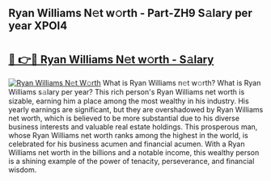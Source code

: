 ## Ryan Williams N𝚎t w𝚘rth - Part-ZH9 S𝚊lary per year XPOI4

# <h2><a href="http://gc2c32a.nevu.top/?p=Ryan+Williams">🔗 👉🔴 Ryan Williams N𝚎t w𝚘rth - S𝚊lary</a></h2>

[![Ryan Williams N𝚎t W𝚘rth](https://i.imgur.com/Oavwk0R.jpeg)](http://gc2c32a.nevu.top/?p=Ryan+Williams)
What is Ryan Williams n𝚎t w𝚘rth? What is Ryan Williams s𝚊lary per year?
This rich person's Ryan Williams net worth is sizable, earning him a place among the most wealthy in his industry. His yearly earnings are significant, but they are overshadowed by Ryan Williams net worth, which is believed to be more substantial due to his diverse business interests and valuable real estate holdings. This prosperous man, whose Ryan Williams net worth ranks among the highest in the world, is celebrated for his business acumen and financial acumen. With a Ryan Williams net worth in the billions and a notable income, this wealthy person is a shining example of the power of tenacity, perseverance, and financial wisdom.

